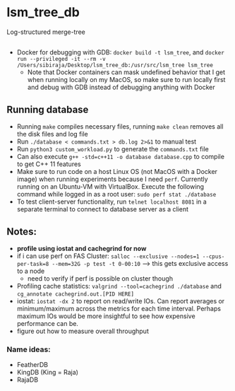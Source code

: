 # lsm_tree_db
Log-structured merge-tree

##
- Docker for debugging with GDB: `docker build -t lsm_tree`, and `docker run --privileged -it --rm -v /Users/sibiraja/Desktop/lsm_tree_db:/usr/src/lsm_tree lsm_tree`
    - Note that Docker containers can mask undefined behavior that I get when running locally on my MacOS, so make sure to run locally first and debug with GDB instead of
    debugging anything with Docker

## Running database
- Running `make` compiles necessary files, running `make clean` removes all the disk files and log file 
- Run `./database < commands.txt > db.log 2>&1` to manual test
- Run `python3 custom_workload.py` to generate the `commands.txt` file
- Can also execute `g++ -std=c++11 -o database database.cpp` to compile to get C++ 11 features
- Make sure to run code on a host Linux OS (not MacOS with a Docker image) when running experiments because I need `perf`. Currently running on an Ubuntu-VM with VirtualBox. Execute the following command while logged in as a root user: `sudo perf stat ./database`
- To test client-server functionality, run `telnet localhost 8081` in a separate terminal to connect to database server as a client

## Notes:
- **profile using iostat and cachegrind for now**
- if i can use perf on FAS Cluster: `salloc --exclusive --nodes=1 --cpus-per-task=8 --mem=32G -p test -t 0-00:10` --> this gets exclusive access to a node
    - need to verify if perf is possible on cluster though
- Profiling cache statistics: `valgrind --tool=cachegrind ./database` and `cg_annotate cachegrind.out.[PID HERE]`
- iostat: `iostat -dx 2` to report on read/write IOs. Can report averages or minimum/maximum across the metrics for each time interval. Perhaps maximum IOs would be more insightful to see how expensive performance can be.
- figure out how to measure overall throughput


### Name ideas:
- FeatherDB
- KingDB (King = Raja)
- RajaDB